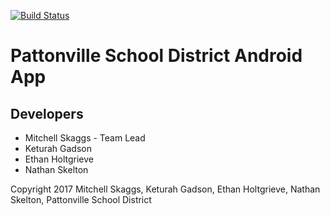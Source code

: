 [![Build Status](https://travis-ci.org/Pattonville-App-Development-Team/Android-App.svg?branch=master)](https://travis-ci.org/Pattonville-App-Development-Team/Android-App)
# Pattonville School District Android App

## Developers
- Mitchell Skaggs - Team Lead
- Keturah Gadson
- Ethan Holtgrieve
- Nathan Skelton

Copyright 2017 Mitchell Skaggs, Keturah Gadson, Ethan Holtgrieve, Nathan Skelton, Pattonville School District